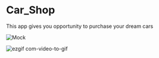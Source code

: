 # Car_Shop

This app gives you opportunity to purchase your dream cars 


![Mock](https://user-images.githubusercontent.com/72808071/128031510-2a7a0a2c-cf02-4fdc-a2bd-4b3c16d3d705.jpg)


![ezgif com-video-to-gif](https://user-images.githubusercontent.com/72808071/128045226-ea720b31-f49c-4906-923b-4fc141ee18e8.gif)

